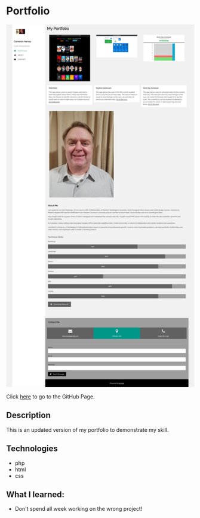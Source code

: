 # Portfolio

![Code Generator in action](./assets/Cameron-Harvey.png)


Click [here](https://charvey0.github.io/Portfolio/) to go to the GitHub Page.

## Description
This is an updated version of my portfolio to demonstrate my skill.


## Technologies
* php
* html
* css


## What I learned:

* Don't spend all week working on the wrong project!


